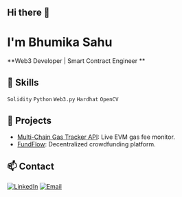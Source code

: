 ## Hi there 👋

# I'm Bhumika Sahu
**Web3 Developer | Smart Contract Engineer **

## 🔧 Skills
`Solidity` `Python` `Web3.py` `Hardhat` `OpenCV`

## 🚀 Projects
- [Multi-Chain Gas Tracker API](https://github.com/...): Live EVM gas fee monitor.
- [FundFlow](https://github.com/...): Decentralized crowdfunding platform.

## 📫 Contact
[![LinkedIn](https://img.shields.io/badge/LinkedIn-Connect-blue)](https://linkedin.com/in/your-profile)
[![Email](https://img.shields.io/badge/Email-Contact-red)](mailto:bhumikasahu.official@gmail.com)
<!--
**Bhumika987/Bhumika987** is a ✨ _special_ ✨ repository because its `README.md` (this file) appears on your GitHub profile.

Here are some ideas to get you started:

- 🔭 I’m currently working on ...
- 🌱 I’m currently learning ...
- 👯 I’m looking to collaborate on ...
- 🤔 I’m looking for help with ...
- 💬 Ask me about ...
- 📫 How to reach me: ...
- 😄 Pronouns: ...
- ⚡ Fun fact: ...
-->
